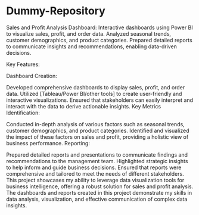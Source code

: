 # Dummy-Repository
Sales and Profit Analysis Dashboard: Interactive dashboards using Power BI to visualize sales, profit, and order data. Analyzed seasonal trends, customer demographics, and product categories. Prepared detailed reports to communicate insights and recommendations, enabling data-driven decisions.

Key Features:

Dashboard Creation:

Developed comprehensive dashboards to display sales, profit, and order data.
Utilized [Tableau/Power BI/other tools] to create user-friendly and interactive visualizations.
Ensured that stakeholders can easily interpret and interact with the data to derive actionable insights.
Key Metrics Identification:

Conducted in-depth analysis of various factors such as seasonal trends, customer demographics, and product categories.
Identified and visualized the impact of these factors on sales and profit, providing a holistic view of business performance.
Reporting:

Prepared detailed reports and presentations to communicate findings and recommendations to the management team.
Highlighted strategic insights to help inform and guide business decisions.
Ensured that reports were comprehensive and tailored to meet the needs of different stakeholders.
This project showcases my ability to leverage data visualization tools for business intelligence, offering a robust solution for sales and profit analysis. The dashboards and reports created in this project demonstrate my skills in data analysis, visualization, and effective communication of complex data insights.
